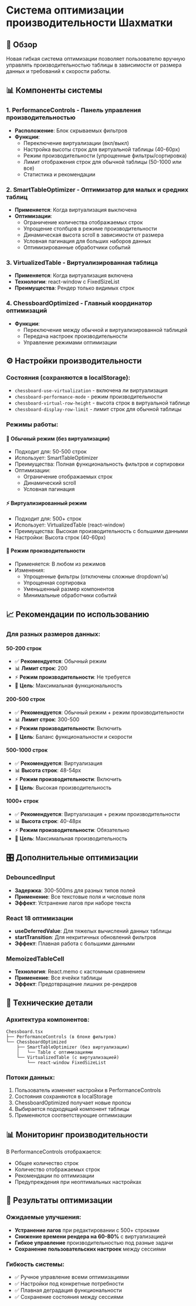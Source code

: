 # Система оптимизации производительности Шахматки

## 🚀 Обзор

Новая гибкая система оптимизации позволяет пользователю вручную управлять производительностью таблицы в зависимости от размера данных и требований к скорости работы.

## 📊 Компоненты системы

### 1. **PerformanceControls** - Панель управления производительностью
- **Расположение**: Блок скрываемых фильтров
- **Функции**:
  - Переключение виртуализации (вкл/выкл)
  - Настройка высоты строк для виртуальной таблицы (40-60px)
  - Режим производительности (упрощенные фильтры/сортировка)
  - Лимит отображения строк для обычной таблицы (50-1000 или все)
  - Статистика и рекомендации

### 2. **SmartTableOptimizer** - Оптимизатор для малых и средних таблиц
- **Применяется**: Когда виртуализация выключена
- **Оптимизации**:
  - Ограничение количества отображаемых строк
  - Упрощение столбцов в режиме производительности
  - Динамическая высота scroll в зависимости от размера
  - Условная пагинация для больших наборов данных
  - Оптимизированные обработчики событий

### 3. **VirtualizedTable** - Виртуализированная таблица
- **Применяется**: Когда виртуализация включена
- **Технологии**: react-window с FixedSizeList
- **Преимущества**: Рендер только видимых строк

### 4. **ChessboardOptimized** - Главный координатор оптимизаций
- **Функции**:
  - Переключение между обычной и виртуализированной таблицей
  - Передача настроек производительности
  - Управление режимами оптимизации

## ⚙️ Настройки производительности

### Состояния (сохраняются в localStorage):
- `chessboard-use-virtualization` - включена ли виртуализация
- `chessboard-performance-mode` - режим производительности
- `chessboard-virtual-row-height` - высота строк в виртуальной таблице
- `chessboard-display-row-limit` - лимит строк для обычной таблицы

### Режимы работы:

#### 🔧 **Обычный режим (без виртуализации)**
- Подходит для: 50-500 строк
- Использует: SmartTableOptimizer
- Преимущества: Полная функциональность фильтров и сортировки
- Оптимизации:
  - Ограничение отображаемых строк
  - Динамический scroll
  - Условная пагинация

#### ⚡ **Виртуализированный режим**
- Подходит для: 500+ строк
- Использует: VirtualizedTable (react-window)
- Преимущества: Высокая производительность с большими данными
- Настройки: Высота строк (40-60px)

#### 🚄 **Режим производительности**
- Применяется: В любом из режимов
- Изменения:
  - Упрощенные фильтры (отключены сложные dropdown'ы)
  - Упрощенная сортировка
  - Уменьшенный размер компонентов
  - Минимальные обработчики событий

## 📈 Рекомендации по использованию

### Для разных размеров данных:

#### **50-200 строк**
- ✅ **Рекомендуется**: Обычный режим
- 📊 **Лимит строк**: 200
- ⚡ **Режим производительности**: Не требуется
- 🎯 **Цель**: Максимальная функциональность

#### **200-500 строк**
- ✅ **Рекомендуется**: Обычный режим + режим производительности
- 📊 **Лимит строк**: 300-500
- ⚡ **Режим производительности**: Включить
- 🎯 **Цель**: Баланс функциональности и скорости

#### **500-1000 строк**
- ✅ **Рекомендуется**: Виртуализация
- 📊 **Высота строк**: 48-54px
- ⚡ **Режим производительности**: Включить
- 🎯 **Цель**: Высокая производительность

#### **1000+ строк**
- ✅ **Рекомендуется**: Виртуализация + режим производительности
- 📊 **Высота строк**: 40-48px
- ⚡ **Режим производительности**: Обязательно
- 🎯 **Цель**: Максимальная производительность

## 🎛️ Дополнительные оптимизации

### DebouncedInput
- **Задержка**: 300-500ms для разных типов полей
- **Применение**: Все текстовые поля и числовые поля
- **Эффект**: Устранение лагов при наборе текста

### React 18 оптимизации
- **useDeferredValue**: Для тяжелых вычислений данных таблицы
- **startTransition**: Для некритичных обновлений фильтров
- **Эффект**: Плавная работа с большими данными

### MemoizedTableCell
- **Технология**: React.memo с кастомным сравнением
- **Применение**: Все ячейки таблицы
- **Эффект**: Предотвращение лишних ре-рендеров

## 🔧 Технические детали

### Архитектура компонентов:
```
Chessboard.tsx
├── PerformanceControls (в блоке фильтров)
└── ChessboardOptimized
    ├── SmartTableOptimizer (без виртуализации)
    │   └── Table с оптимизациями
    └── VirtualizedTable (с виртуализацией)
        └── react-window FixedSizeList
```

### Потоки данных:
1. Пользователь изменяет настройки в PerformanceControls
2. Состояния сохраняются в localStorage
3. ChessboardOptimized получает новые пропсы
4. Выбирается подходящий компонент таблицы
5. Применяются соответствующие оптимизации

## 📊 Мониторинг производительности

В PerformanceControls отображается:
- Общее количество строк
- Количество отображаемых строк
- Рекомендации по оптимизации
- Предупреждения при неоптимальных настройках

## 🎯 Результаты оптимизации

### Ожидаемые улучшения:
- **Устранение лагов** при редактировании с 500+ строками
- **Снижение времени рендера на 60-80%** с виртуализацией
- **Гибкое управление** производительностью под разные задачи
- **Сохранение пользовательских настроек** между сессиями

### Гибкость системы:
- ✅ Ручное управление всеми оптимизациями
- ✅ Настройки под конкретные потребности
- ✅ Плавная деградация функциональности
- ✅ Сохранение состояния между сессиями